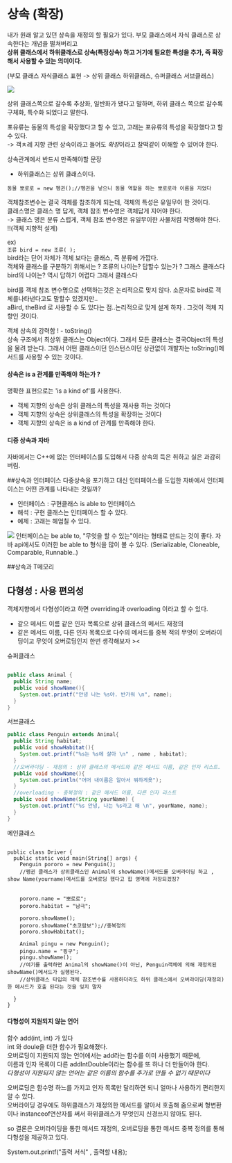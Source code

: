 상속 (확장)
=======

내가 원래 알고 있던 상속을 재정의 할 필요가 있다. 
부모 클래스에서 자식 클래스로 상속한다는 개념을 떨쳐버리고  
**상위 클래스에서 하위클래스로 상속(특정상속) 하고 거기에 필요한 특성을 추가, 즉 확장해서 사용할 수 있는 의미이다.**

(부모 클래스 자식클래스 표현 -> 상위 클래스 하위클래스, 슈퍼클래스 서브클래스)  

<img src = "https://user-images.githubusercontent.com/80088918/146485836-cbb394ec-1472-4a5d-b2cf-e8fbb449fe6d.png">


상위 클래스쪽으로 갈수록 추상화, 일반화가 됐다고 말하며, 하위 클래스 쪽으로 갈수록 구체화, 특수화 되었다고 말한다.  

포유류는 동물의 특성을 확장했다고 할 수 있고, 고래는 포유류의 특성을 확장했다고 할 수 있다.  
-> 객ㅊ레 지향 관련 상속이라고 들어도 *확장*이라고 찰떡같이 이해할 수 있어야 한다.

상속관계에서 반드시 만족해야할 문장
- 하위클래스는 상위 클래스이다.
  
`동물 뽀로로 = new 펭귄();//펭귄을 낳으니 동물 역할을 하는 뽀로로라 이름을 지었다 `  

객체참조변수는 결국 객체를 참조하게 되는데, 객체의 특성은 유일무이 한 것이다.  
클래스명은 클래스 명 답게, 객체 참조 변수명은 객체답게 지어야 한다.  
-> 클래스 명은 분류 스럽게, 객체 참조 변수명은 유일무이한 사물처럼 작명해야 한다.  !!(객체 지향적 설계)

ex)  
`조류 bird = new 조류( );`  
bird라는 단어 자체가 객체 보다는 클래스, 즉 분류에 가깝다.  
객체와 클래스를 구분하기 위해서는 ?
    조류의 나이는? 답할수 있는가 ? 그래스 클래스다  
    bird의 나이는? 역시 답하기 어렵다 그래서 클래스다   

bird를 객체 참조 변수명으로 선택하는것은 논리적으로 맞지 않다.  소문자로 bird로 객체를나타낸다고도 말할수 있겠지만..   
aBird, theBird  로 사용할 수 도 있다는 점..논리적으로 맞게 설계 하자 . 그것이 객체 지향인 것이다.  


객체 상속의 강력함 !  - toString()  
상속 구조에서 최상위 클래스는  Object이다. 그래서 모든 클래스는 결국Object의 특성을 물려 받는다. 그래서 어떤 클래스이던 인스턴스이던 상관없이 개발자는 toString()메서드를 사용할 수 있는 것이다.  



#### 상속은 is a 관계를 만족해야 하는가 ?
명확한 표현으로는 'is a kind of'를 사용한다.  
- 객체 지향의 상속은 상위 클래스의 특성을 재사용 하는 것이다
- 객체 지향의 상속은 상위클래스의 특성을 확장하는 것이다
- 객체 지향의 상속은 is a kind of 관계를 만족해야 한다.  


#### 디증 상속과 자바
자바에서는 C++에 없는 인터페이스를 도입해서 다중 상속의 득은 취하고 실은 과감히 버림.  

##상속과 인터페이스
다중상속을 포기하고 대신 인터페이스를 도입한 자바에서 인터페이스는 어떤 관계를 나타내는 것일까?  

- 인터페이스 : 구현클래스 is able to 인터페이스
- 해석 : 구현 클래스는 인터페이스 할 수 있다.
- 예제 : 고래는 헤엄칠 수 있다.  


<img src = "https://user-images.githubusercontent.com/80088918/146487741-beb033b1-f466-4e4a-92e2-8d2bbc8e7708.png">
인터페이스는 be able to, "무엇을 할 수 있는"이라는 형태로 만드는 것이 좋다.  
자바 api에서도 이러한 be able to 형식을 많이 볼 수 있다.  
(Serializable, Cloneable, Comparable, Runnable..)

##상속과 T메모리


## 다형성 : 사용 편의성
객체지향에서 다형성이라고 하면 overriding과 overloading 이라고 할 수 있다.  

- 같으 메서드 이름 같은 인자 목록으로 상위 클래스의 메서드 재정의 
- 같은 메서드 이름, 다른 인자 목록으로 다수의 메서드를 중복 적의 
무엇이 오버라이딩이고 무엇이 오버로딩인지 한번 생각해보자 ><  


슈퍼클래스
```java

public class Animal {
  public String name;
  public void showName(){
	System.out.printf("안녕 나는 %s야. 반가워 \n", name);
  }
}
```

서브클래스
```java
public class Penguin extends Animal{
  public String habitat;
  public void showHabitat(){
	System.out.printf("%s는 %s에 살아 \n" , name , habitat);
  }
  //오버라이딩 - 재정의 : 상위 클래스의 메서드와 같은 메서드 이름, 같은 인자 리스트.
  public void showName(){
	System.out.println("어머 내이름은 알아서 뭐하게욧");
  }
  //overloading - 중복정의 : 같은 메서드 이름, 다른 인자 리스트
  public void showName(String yourName) {
	System.out.printf("%s 안녕, 나는 %s라고 해 \n", yourName, name);
  }
}
```
메인클래스
```

public class Driver {
  public static void main(String[] args) {
	Penguin pororo = new Penguin();
	//펭귄 클래스가 상위클래스인 Animal의 showName()메서드를 오버라이딩 하고 , show Name(yourname)메서드를 오버로딩 했다고 힙 영역에 저장되겠징?


	pororo.name = "뽀로로";
	pororo.habitat = "남극";

	pororo.showName();
	pororo.showName("초코람보");//중복정의
	pororo.showHabitat();

	Animal pingu = new Penguin();
	pingu.name = "핑구";
	pingu.showName();
	//여기를 출력하면 Animal의 showName()이 아닌, Penguin객체에 의해 재정의된 showName()메서드가 실행된다.
	//상위클래스 타입의 객체 참조변수를 사용하더라도 하위 클래스에서 오버라이딩(재정의)한 메서드가 호출 된다는 것을 잊지 말자

  }
}

```

#### 다형성이 지원되지 않는 언어

함수 add(int, int) 가 있다  
int 와 doule을 더한 함수가 필요해졌다.  
오버로딩이 지원되지 않는 언어에서는 add라는 함수를 이미 사용했기 때문에,  
이름과 인자 목록이 다른 addIntDouble이라는 함수를 또 하나 더 만들어야 한다.  
*다형성이 지원되지 않는 언어는 같은 이름의 함수를 추가로 만들 수 없기 때문이다*


오버로딩은 함수명 하느를 가지고 인자 목록만 달리하면 되니 얼마나 사용하기 편리한지 알 수 있다.  
오버라이딩 경우에도 하위클래스가 재정의한 메서드를 알아서 호출해 줌으로써 형변환이나 instanceof연산자를 써서 하위클래스가  무엇인지 신경쓰지 않아도 된다.  


so 결론은 오버라이딩을 통한 메서드 재정의, 오버로딩을 통한 메서드  중복 정의를 통해 다형성을 제공하고 있다. 

























System.out.printf("출력 서식" , 출력할 내용);

